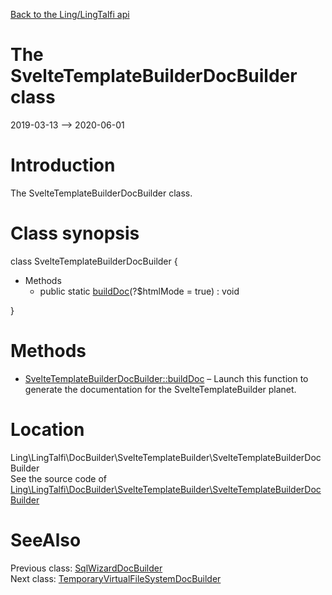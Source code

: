 [Back to the Ling/LingTalfi api](https://github.com/lingtalfi/LingTalfi/blob/master/doc/api/Ling/LingTalfi.md)



The SvelteTemplateBuilderDocBuilder class
================
2019-03-13 --> 2020-06-01






Introduction
============

The SvelteTemplateBuilderDocBuilder class.



Class synopsis
==============


class <span class="pl-k">SvelteTemplateBuilderDocBuilder</span>  {

- Methods
    - public static [buildDoc](https://github.com/lingtalfi/LingTalfi/blob/master/doc/api/Ling/LingTalfi/DocBuilder/SvelteTemplateBuilder/SvelteTemplateBuilderDocBuilder/buildDoc.md)(?$htmlMode = true) : void

}






Methods
==============

- [SvelteTemplateBuilderDocBuilder::buildDoc](https://github.com/lingtalfi/LingTalfi/blob/master/doc/api/Ling/LingTalfi/DocBuilder/SvelteTemplateBuilder/SvelteTemplateBuilderDocBuilder/buildDoc.md) &ndash; Launch this function to generate the documentation for the SvelteTemplateBuilder planet.





Location
=============
Ling\LingTalfi\DocBuilder\SvelteTemplateBuilder\SvelteTemplateBuilderDocBuilder<br>
See the source code of [Ling\LingTalfi\DocBuilder\SvelteTemplateBuilder\SvelteTemplateBuilderDocBuilder](https://github.com/lingtalfi/LingTalfi/blob/master/DocBuilder/SvelteTemplateBuilder/SvelteTemplateBuilderDocBuilder.php)



SeeAlso
==============
Previous class: [SqlWizardDocBuilder](https://github.com/lingtalfi/LingTalfi/blob/master/doc/api/Ling/LingTalfi/DocBuilder/SqlWizard/SqlWizardDocBuilder.md)<br>Next class: [TemporaryVirtualFileSystemDocBuilder](https://github.com/lingtalfi/LingTalfi/blob/master/doc/api/Ling/LingTalfi/DocBuilder/TemporaryVirtualFileSystem/TemporaryVirtualFileSystemDocBuilder.md)<br>
